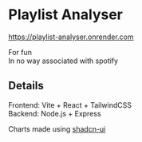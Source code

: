 # Playlist Analyser

<a href="https://playlist-analyser.onrender.com">https://playlist-analyser.onrender.com</a>

For fun <br>
In no way associated with spotify

## Details
Frontend: Vite + React + TailwindCSS <br>
Backend: Node.js + Express

Charts made using <a href="https://github.com/shadcn-ui/ui">shadcn-ui</a>
